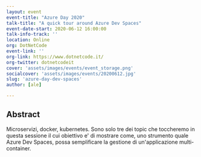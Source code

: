 ```yaml
---
layout: event
event-title: "Azure Day 2020"
talk-title: "A quick tour around Azure Dev Spaces"
event-date-start: 2020-06-12 16:00:00
talk-info-track: ''
location: Online
org: DotNetCode
event-link: ''
org-link: https://www.dotnetcode.it/
org-twitter: dotnetcodeit
cover: 'assets/images/events/event_storage.png'
socialcover: 'assets/images/events/20200612.jpg'
slug: 'azure-day-dev-spaces'
author: [ale]

---
```

## Abstract
Microservizi, docker, kubernetes. Sono solo tre dei topic che toccheremo in questa sessione il cui obiettivo e' di mostrare come, uno strumento quale Azure Dev Spaces, possa semplificare la gestione di un'applicazione multi-container.